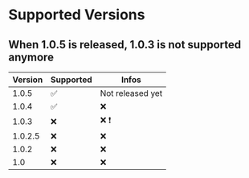 # Supported Versions

## When 1.0.5 is released, 1.0.3 is not supported anymore


| Version | Supported          | Infos
| ------- | ------------------ | ---------------
| 1.0.5   | :white_check_mark: | Not released yet |
| 1.0.4   | :white_check_mark: |    :x:           |
| 1.0.3   | :x:                |    :x:   ❗       |
| 1.0.2.5 | :x:                |    :x:           |
| 1.0.2   | :x:                |    :x:           |
| 1.0     | :x:                |    :x:           |
